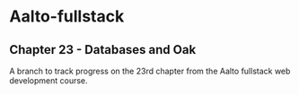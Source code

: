 # Aalto-fullstack

## Chapter 23 - Databases and Oak

A branch to track progress on the 23rd chapter from the Aalto fullstack web
development course.

